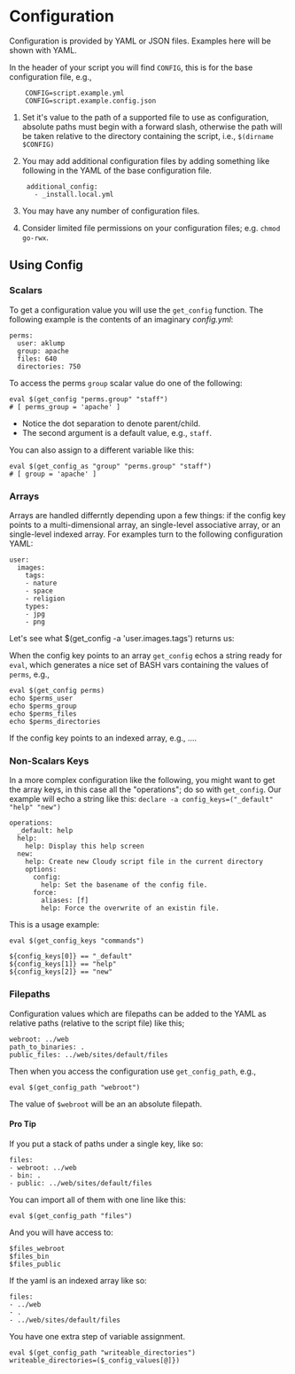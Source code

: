 # Configuration

Configuration is provided by YAML or JSON files.  Examples here will be shown with YAML.

In the header of your script you will find `CONFIG`, this is for the base configuration file, e.g.,

        CONFIG=script.example.yml
        CONFIG=script.example.config.json
        
1. Set it's value to the path of a supported file to use as configuration, absolute paths must begin with a forward slash, otherwise the path will be taken relative to the directory containing the script, i.e., `$(dirname $CONFIG)`
1. You may add additional configuration files by adding something like following in the YAML of the base configuration file.

        additional_config:
          - _install.local.yml

1. You may have any number of configuration files.
1. Consider limited file permissions on your configuration files; e.g. `chmod go-rwx`.

## Using Config

### Scalars

To get a configuration value you will use the `get_config` function.  The following example is the contents of an imaginary _config.yml_:

    perms:
      user: aklump
      group: apache
      files: 640
      directories: 750
      
To access the perms `group` scalar value do one of the following:
    
    eval $(get_config "perms.group" "staff")
    # [ perms_group = 'apache' ]

* Notice the dot separation to denote parent/child.
* The second argument is a default value, e.g., `staff`.

You can also assign to a different variable like this:

    eval $(get_config_as "group" "perms.group" "staff") 
    # [ group = 'apache' ]

### Arrays

Arrays are handled differntly depending upon a few things: if the config key points to a multi-dimensional array, an single-level associative array, or an single-level indexed array.  For examples turn to the following configuration YAML:

    user:
      images:
        tags:
        - nature
        - space
        - religion
        types:
        - jpg
        - png

Let's see what $(get_config -a 'user.images.tags') returns us:




When the config key points to an array `get_config` echos a string ready for `eval`, which generates a nice set of BASH vars containing the values of `perms`, e.g.,

    eval $(get_config perms)
    echo $perms_user
    echo $perms_group
    echo $perms_files
    echo $perms_directories

If the config key points to an indexed array, e.g., ....


### Non-Scalars Keys

In a more complex configuration like the following, you might want to get the array keys, in this case all the "operations"; do so with `get_config`.  Our example will echo a string like this: `declare -a config_keys=("_default" "help" "new")`

    operations:
      _default: help
      help:
        help: Display this help screen
      new:
        help: Create new Cloudy script file in the current directory
        options:
          config:
            help: Set the basename of the config file.
          force:
            aliases: [f]
            help: Force the overwrite of an existin file.

This is a usage example:

    eval $(get_config_keys "commands")
    
    ${config_keys[0]} == "_default"
    ${config_keys[1]} == "help"
    ${config_keys[2]} == "new"

### Filepaths

Configuration values which are filepaths can be added to the YAML as relative paths (relative to the script file) like this;

    webroot: ../web
    path_to_binaries: .
    public_files: ../web/sites/default/files
    
Then when you access the configuration use `get_config_path`, e.g.,

    eval $(get_config_path "webroot")
    
The value of `$webroot` will be an an absolute filepath.    

#### Pro Tip

If you put a stack of paths under a single key, like so:

    files:
    - webroot: ../web
    - bin: .
    - public: ../web/sites/default/files
    
You can import all of them with one line like this:

    eval $(get_config_path "files")
    
And you will have access to:

    $files_webroot        
    $files_bin        
    $files_public

If the yaml is an indexed array like so:

    files:
    - ../web
    - .
    - ../web/sites/default/files
    
You have one extra step of variable assignment.

    eval $(get_config_path "writeable_directories")
    writeable_directories=($_config_values[@]})    
